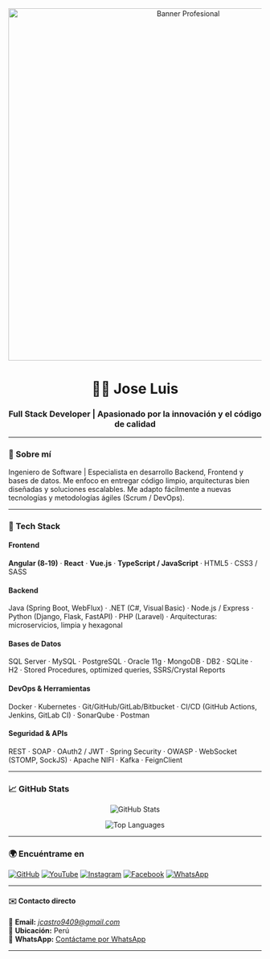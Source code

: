 <div align="center">
  <img src="https://i.imgur.com/your-new-banner.png" alt="Banner Profesional" width="700"/>
</div>

<h1 align="center">👨‍💻 Jose Luis</h1>
<h3 align="center">Full Stack Developer | Apasionado por la innovación y el código de calidad</h3>

---

### 🧠 Sobre mí

Ingeniero de Software | Especialista en desarrollo Backend, Frontend y bases de datos. Me enfoco en entregar código limpio, arquitecturas bien diseñadas y soluciones escalables. Me adapto fácilmente a nuevas tecnologías y metodologías ágiles (Scrum / DevOps).

---

### 🚀 Tech Stack

#### Frontend
**Angular (8‑19)** · **React** · **Vue.js** · **TypeScript / JavaScript** · HTML5 · CSS3 / SASS

#### Backend
Java (Spring Boot, WebFlux) · .NET (C#, Visual Basic) · Node.js / Express · Python (Django, Flask, FastAPI) · PHP (Laravel) · Arquitecturas: microservicios, limpia y hexagonal

#### Bases de Datos
SQL Server · MySQL · PostgreSQL · Oracle 11g · MongoDB · DB2 · SQLite · H2 · Stored Procedures, optimized queries, SSRS/Crystal Reports

#### DevOps & Herramientas
Docker · Kubernetes · Git/GitHub/GitLab/Bitbucket · CI/CD (GitHub Actions, Jenkins, GitLab CI) · SonarQube · Postman

#### Seguridad & APIs
REST · SOAP · OAuth2 / JWT · Spring Security · OWASP · WebSocket (STOMP, SockJS) · Apache NIFI · Kafka · FeignClient

---

### 📈 GitHub Stats

<p align="center">
  <img src="https://github-readme-stats.vercel.app/api?username=JoseCastro94&show_icons=true&theme=dracula" alt="GitHub Stats"/>
</p>
<p align="center">
  <img src="https://github-readme-stats.vercel.app/api/top-langs/?username=JoseCastro94&layout=compact&theme=dracula" alt="Top Languages"/>
</p>

---

### 🌍 Encuéntrame en

[![GitHub](https://img.shields.io/badge/-GitHub-181717?style=flat-square&logo=github)](https://github.com/jose9428)
[![YouTube](https://img.shields.io/badge/-YouTube-FF0000?style=flat-square&logo=youtube)](https://www.youtube.com/channel/UC3IMYvCVDv2nwm_V1OOdrBA/featured)
[![Instagram](https://img.shields.io/badge/-Instagram-E4405F?style=flat-square&logo=instagram)](https://www.instagram.com/jose.luis94822/)
[![Facebook](https://img.shields.io/badge/-Facebook-1877F2?style=flat-square&logo=facebook)](https://www.facebook.com/people/Jose-Luis/100024599944318/)
[![WhatsApp](https://img.shields.io/badge/-WhatsApp-25D366?style=flat-square&logo=whatsapp)](https://wa.me/51935162630)

---

<h4>✉️ Contacto directo</h4>

📧 **Email:** *jcastro9409@gmail.com*  
📍 **Ubicación:** Perú  
📱 **WhatsApp:** [Contáctame por WhatsApp](https://wa.me/51935162630)

---
